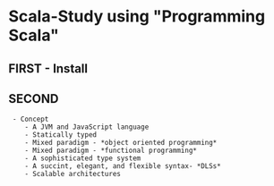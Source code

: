# Scala-Study using "Programming Scala"


## FIRST - Install


## SECOND 
	 - Concept
		- A JVM and JavaScript language
		- Statically typed
		- Mixed paradigm - *object oriented programming*
		- Mixed paradigm - *functional programming*
		- A sophisticated type system
		- A succint, elegant, and flexible syntax- *DLSs*
		- Scalable architectures 

